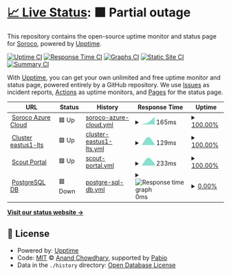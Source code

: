 # [📈 Live Status](https://statuspage.soroco.com): <!--live status--> **🟧 Partial outage**

This repository contains the open-source uptime monitor and status page for [Soroco](https://soroco.com), powered by [Upptime](https://github.com/upptime/upptime).

[![Uptime CI](https://github.com/soroco/statuspage/workflows/Uptime%20CI/badge.svg)](https://github.com/soroco/statuspage/actions?query=workflow%3A%22Uptime+CI%22)
[![Response Time CI](https://github.com/soroco/statuspage/workflows/Response%20Time%20CI/badge.svg)](https://github.com/soroco/statuspage/actions?query=workflow%3A%22Response+Time+CI%22)
[![Graphs CI](https://github.com/soroco/statuspage/workflows/Graphs%20CI/badge.svg)](https://github.com/soroco/statuspage/actions?query=workflow%3A%22Graphs+CI%22)
[![Static Site CI](https://github.com/soroco/statuspage/workflows/Static%20Site%20CI/badge.svg)](https://github.com/soroco/statuspage/actions?query=workflow%3A%22Static+Site+CI%22)
[![Summary CI](https://github.com/soroco/statuspage/workflows/Summary%20CI/badge.svg)](https://github.com/soroco/statuspage/actions?query=workflow%3A%22Summary+CI%22)

With [Upptime](https://upptime.js.org), you can get your own unlimited and free uptime monitor and status page, powered entirely by a GitHub repository. We use [Issues](https://github.com/soroco/statuspage/issues) as incident reports, [Actions](https://github.com/soroco/statuspage/actions) as uptime monitors, and [Pages](https://statuspage.soroco.com) for the status page.

<!--start: status pages-->
<!-- This summary is generated by Upptime (https://github.com/upptime/upptime) -->
<!-- Do not edit this manually, your changes will be overwritten -->
<!-- prettier-ignore -->
| URL | Status | History | Response Time | Uptime |
| --- | ------ | ------- | ------------- | ------ |
| <img alt="" src="https://icons.duckduckgo.com/ip3/www.google.com.ico" height="13"> [Soroco Azure Cloud](https://www.google.com) | 🟩 Up | [soroco-azure-cloud.yml](https://github.com/soroco/statuspage/commits/HEAD/history/soroco-azure-cloud.yml) | <details><summary><img alt="Response time graph" src="./graphs/soroco-azure-cloud/response-time-week.png" height="20"> 165ms</summary><br><a href="https://statuspage.soroco.com/history/soroco-azure-cloud"><img alt="Response time 165" src="https://img.shields.io/endpoint?url=https%3A%2F%2Fraw.githubusercontent.com%2Fsoroco%2Fstatuspage%2FHEAD%2Fapi%2Fsoroco-azure-cloud%2Fresponse-time.json"></a><br><a href="https://statuspage.soroco.com/history/soroco-azure-cloud"><img alt="24-hour response time 165" src="https://img.shields.io/endpoint?url=https%3A%2F%2Fraw.githubusercontent.com%2Fsoroco%2Fstatuspage%2FHEAD%2Fapi%2Fsoroco-azure-cloud%2Fresponse-time-day.json"></a><br><a href="https://statuspage.soroco.com/history/soroco-azure-cloud"><img alt="7-day response time 165" src="https://img.shields.io/endpoint?url=https%3A%2F%2Fraw.githubusercontent.com%2Fsoroco%2Fstatuspage%2FHEAD%2Fapi%2Fsoroco-azure-cloud%2Fresponse-time-week.json"></a><br><a href="https://statuspage.soroco.com/history/soroco-azure-cloud"><img alt="30-day response time 165" src="https://img.shields.io/endpoint?url=https%3A%2F%2Fraw.githubusercontent.com%2Fsoroco%2Fstatuspage%2FHEAD%2Fapi%2Fsoroco-azure-cloud%2Fresponse-time-month.json"></a><br><a href="https://statuspage.soroco.com/history/soroco-azure-cloud"><img alt="1-year response time 165" src="https://img.shields.io/endpoint?url=https%3A%2F%2Fraw.githubusercontent.com%2Fsoroco%2Fstatuspage%2FHEAD%2Fapi%2Fsoroco-azure-cloud%2Fresponse-time-year.json"></a></details> | <details><summary><a href="https://statuspage.soroco.com/history/soroco-azure-cloud">100.00%</a></summary><a href="https://statuspage.soroco.com/history/soroco-azure-cloud"><img alt="All-time uptime 100.00%" src="https://img.shields.io/endpoint?url=https%3A%2F%2Fraw.githubusercontent.com%2Fsoroco%2Fstatuspage%2FHEAD%2Fapi%2Fsoroco-azure-cloud%2Fuptime.json"></a><br><a href="https://statuspage.soroco.com/history/soroco-azure-cloud"><img alt="24-hour uptime 100.00%" src="https://img.shields.io/endpoint?url=https%3A%2F%2Fraw.githubusercontent.com%2Fsoroco%2Fstatuspage%2FHEAD%2Fapi%2Fsoroco-azure-cloud%2Fuptime-day.json"></a><br><a href="https://statuspage.soroco.com/history/soroco-azure-cloud"><img alt="7-day uptime 100.00%" src="https://img.shields.io/endpoint?url=https%3A%2F%2Fraw.githubusercontent.com%2Fsoroco%2Fstatuspage%2FHEAD%2Fapi%2Fsoroco-azure-cloud%2Fuptime-week.json"></a><br><a href="https://statuspage.soroco.com/history/soroco-azure-cloud"><img alt="30-day uptime 100.00%" src="https://img.shields.io/endpoint?url=https%3A%2F%2Fraw.githubusercontent.com%2Fsoroco%2Fstatuspage%2FHEAD%2Fapi%2Fsoroco-azure-cloud%2Fuptime-month.json"></a><br><a href="https://statuspage.soroco.com/history/soroco-azure-cloud"><img alt="1-year uptime 100.00%" src="https://img.shields.io/endpoint?url=https%3A%2F%2Fraw.githubusercontent.com%2Fsoroco%2Fstatuspage%2FHEAD%2Fapi%2Fsoroco-azure-cloud%2Fuptime-year.json"></a></details>
| <img alt="" src="https://icons.duckduckgo.com/ip3/en.wikipedia.org.ico" height="13"> [Cluster eastus1-lts](https://en.wikipedia.org) | 🟩 Up | [cluster-eastus1-lts.yml](https://github.com/soroco/statuspage/commits/HEAD/history/cluster-eastus1-lts.yml) | <details><summary><img alt="Response time graph" src="./graphs/cluster-eastus1-lts/response-time-week.png" height="20"> 129ms</summary><br><a href="https://statuspage.soroco.com/history/cluster-eastus1-lts"><img alt="Response time 129" src="https://img.shields.io/endpoint?url=https%3A%2F%2Fraw.githubusercontent.com%2Fsoroco%2Fstatuspage%2FHEAD%2Fapi%2Fcluster-eastus1-lts%2Fresponse-time.json"></a><br><a href="https://statuspage.soroco.com/history/cluster-eastus1-lts"><img alt="24-hour response time 129" src="https://img.shields.io/endpoint?url=https%3A%2F%2Fraw.githubusercontent.com%2Fsoroco%2Fstatuspage%2FHEAD%2Fapi%2Fcluster-eastus1-lts%2Fresponse-time-day.json"></a><br><a href="https://statuspage.soroco.com/history/cluster-eastus1-lts"><img alt="7-day response time 129" src="https://img.shields.io/endpoint?url=https%3A%2F%2Fraw.githubusercontent.com%2Fsoroco%2Fstatuspage%2FHEAD%2Fapi%2Fcluster-eastus1-lts%2Fresponse-time-week.json"></a><br><a href="https://statuspage.soroco.com/history/cluster-eastus1-lts"><img alt="30-day response time 129" src="https://img.shields.io/endpoint?url=https%3A%2F%2Fraw.githubusercontent.com%2Fsoroco%2Fstatuspage%2FHEAD%2Fapi%2Fcluster-eastus1-lts%2Fresponse-time-month.json"></a><br><a href="https://statuspage.soroco.com/history/cluster-eastus1-lts"><img alt="1-year response time 129" src="https://img.shields.io/endpoint?url=https%3A%2F%2Fraw.githubusercontent.com%2Fsoroco%2Fstatuspage%2FHEAD%2Fapi%2Fcluster-eastus1-lts%2Fresponse-time-year.json"></a></details> | <details><summary><a href="https://statuspage.soroco.com/history/cluster-eastus1-lts">100.00%</a></summary><a href="https://statuspage.soroco.com/history/cluster-eastus1-lts"><img alt="All-time uptime 100.00%" src="https://img.shields.io/endpoint?url=https%3A%2F%2Fraw.githubusercontent.com%2Fsoroco%2Fstatuspage%2FHEAD%2Fapi%2Fcluster-eastus1-lts%2Fuptime.json"></a><br><a href="https://statuspage.soroco.com/history/cluster-eastus1-lts"><img alt="24-hour uptime 100.00%" src="https://img.shields.io/endpoint?url=https%3A%2F%2Fraw.githubusercontent.com%2Fsoroco%2Fstatuspage%2FHEAD%2Fapi%2Fcluster-eastus1-lts%2Fuptime-day.json"></a><br><a href="https://statuspage.soroco.com/history/cluster-eastus1-lts"><img alt="7-day uptime 100.00%" src="https://img.shields.io/endpoint?url=https%3A%2F%2Fraw.githubusercontent.com%2Fsoroco%2Fstatuspage%2FHEAD%2Fapi%2Fcluster-eastus1-lts%2Fuptime-week.json"></a><br><a href="https://statuspage.soroco.com/history/cluster-eastus1-lts"><img alt="30-day uptime 100.00%" src="https://img.shields.io/endpoint?url=https%3A%2F%2Fraw.githubusercontent.com%2Fsoroco%2Fstatuspage%2FHEAD%2Fapi%2Fcluster-eastus1-lts%2Fuptime-month.json"></a><br><a href="https://statuspage.soroco.com/history/cluster-eastus1-lts"><img alt="1-year uptime 100.00%" src="https://img.shields.io/endpoint?url=https%3A%2F%2Fraw.githubusercontent.com%2Fsoroco%2Fstatuspage%2FHEAD%2Fapi%2Fcluster-eastus1-lts%2Fuptime-year.json"></a></details>
| <img alt="" src="https://icons.duckduckgo.com/ip3/news.ycombinator.com.ico" height="13"> [Scout Portal](https://news.ycombinator.com) | 🟩 Up | [scout-portal.yml](https://github.com/soroco/statuspage/commits/HEAD/history/scout-portal.yml) | <details><summary><img alt="Response time graph" src="./graphs/scout-portal/response-time-week.png" height="20"> 233ms</summary><br><a href="https://statuspage.soroco.com/history/scout-portal"><img alt="Response time 233" src="https://img.shields.io/endpoint?url=https%3A%2F%2Fraw.githubusercontent.com%2Fsoroco%2Fstatuspage%2FHEAD%2Fapi%2Fscout-portal%2Fresponse-time.json"></a><br><a href="https://statuspage.soroco.com/history/scout-portal"><img alt="24-hour response time 233" src="https://img.shields.io/endpoint?url=https%3A%2F%2Fraw.githubusercontent.com%2Fsoroco%2Fstatuspage%2FHEAD%2Fapi%2Fscout-portal%2Fresponse-time-day.json"></a><br><a href="https://statuspage.soroco.com/history/scout-portal"><img alt="7-day response time 233" src="https://img.shields.io/endpoint?url=https%3A%2F%2Fraw.githubusercontent.com%2Fsoroco%2Fstatuspage%2FHEAD%2Fapi%2Fscout-portal%2Fresponse-time-week.json"></a><br><a href="https://statuspage.soroco.com/history/scout-portal"><img alt="30-day response time 233" src="https://img.shields.io/endpoint?url=https%3A%2F%2Fraw.githubusercontent.com%2Fsoroco%2Fstatuspage%2FHEAD%2Fapi%2Fscout-portal%2Fresponse-time-month.json"></a><br><a href="https://statuspage.soroco.com/history/scout-portal"><img alt="1-year response time 233" src="https://img.shields.io/endpoint?url=https%3A%2F%2Fraw.githubusercontent.com%2Fsoroco%2Fstatuspage%2FHEAD%2Fapi%2Fscout-portal%2Fresponse-time-year.json"></a></details> | <details><summary><a href="https://statuspage.soroco.com/history/scout-portal">100.00%</a></summary><a href="https://statuspage.soroco.com/history/scout-portal"><img alt="All-time uptime 100.00%" src="https://img.shields.io/endpoint?url=https%3A%2F%2Fraw.githubusercontent.com%2Fsoroco%2Fstatuspage%2FHEAD%2Fapi%2Fscout-portal%2Fuptime.json"></a><br><a href="https://statuspage.soroco.com/history/scout-portal"><img alt="24-hour uptime 100.00%" src="https://img.shields.io/endpoint?url=https%3A%2F%2Fraw.githubusercontent.com%2Fsoroco%2Fstatuspage%2FHEAD%2Fapi%2Fscout-portal%2Fuptime-day.json"></a><br><a href="https://statuspage.soroco.com/history/scout-portal"><img alt="7-day uptime 100.00%" src="https://img.shields.io/endpoint?url=https%3A%2F%2Fraw.githubusercontent.com%2Fsoroco%2Fstatuspage%2FHEAD%2Fapi%2Fscout-portal%2Fuptime-week.json"></a><br><a href="https://statuspage.soroco.com/history/scout-portal"><img alt="30-day uptime 100.00%" src="https://img.shields.io/endpoint?url=https%3A%2F%2Fraw.githubusercontent.com%2Fsoroco%2Fstatuspage%2FHEAD%2Fapi%2Fscout-portal%2Fuptime-month.json"></a><br><a href="https://statuspage.soroco.com/history/scout-portal"><img alt="1-year uptime 100.00%" src="https://img.shields.io/endpoint?url=https%3A%2F%2Fraw.githubusercontent.com%2Fsoroco%2Fstatuspage%2FHEAD%2Fapi%2Fscout-portal%2Fuptime-year.json"></a></details>
| <img alt="" src="https://icons.duckduckgo.com/ip3/thissitedoesnotexist.koj.co.ico" height="13"> [PostgreSQL DB](https://thissitedoesnotexist.koj.co) | 🟥 Down | [postgre-sql-db.yml](https://github.com/soroco/statuspage/commits/HEAD/history/postgre-sql-db.yml) | <details><summary><img alt="Response time graph" src="./graphs/postgre-sql-db/response-time-week.png" height="20"> 0ms</summary><br><a href="https://statuspage.soroco.com/history/postgre-sql-db"><img alt="Response time 0" src="https://img.shields.io/endpoint?url=https%3A%2F%2Fraw.githubusercontent.com%2Fsoroco%2Fstatuspage%2FHEAD%2Fapi%2Fpostgre-sql-db%2Fresponse-time.json"></a><br><a href="https://statuspage.soroco.com/history/postgre-sql-db"><img alt="24-hour response time 0" src="https://img.shields.io/endpoint?url=https%3A%2F%2Fraw.githubusercontent.com%2Fsoroco%2Fstatuspage%2FHEAD%2Fapi%2Fpostgre-sql-db%2Fresponse-time-day.json"></a><br><a href="https://statuspage.soroco.com/history/postgre-sql-db"><img alt="7-day response time 0" src="https://img.shields.io/endpoint?url=https%3A%2F%2Fraw.githubusercontent.com%2Fsoroco%2Fstatuspage%2FHEAD%2Fapi%2Fpostgre-sql-db%2Fresponse-time-week.json"></a><br><a href="https://statuspage.soroco.com/history/postgre-sql-db"><img alt="30-day response time 0" src="https://img.shields.io/endpoint?url=https%3A%2F%2Fraw.githubusercontent.com%2Fsoroco%2Fstatuspage%2FHEAD%2Fapi%2Fpostgre-sql-db%2Fresponse-time-month.json"></a><br><a href="https://statuspage.soroco.com/history/postgre-sql-db"><img alt="1-year response time 0" src="https://img.shields.io/endpoint?url=https%3A%2F%2Fraw.githubusercontent.com%2Fsoroco%2Fstatuspage%2FHEAD%2Fapi%2Fpostgre-sql-db%2Fresponse-time-year.json"></a></details> | <details><summary><a href="https://statuspage.soroco.com/history/postgre-sql-db">0.00%</a></summary><a href="https://statuspage.soroco.com/history/postgre-sql-db"><img alt="All-time uptime 0.00%" src="https://img.shields.io/endpoint?url=https%3A%2F%2Fraw.githubusercontent.com%2Fsoroco%2Fstatuspage%2FHEAD%2Fapi%2Fpostgre-sql-db%2Fuptime.json"></a><br><a href="https://statuspage.soroco.com/history/postgre-sql-db"><img alt="24-hour uptime 0.00%" src="https://img.shields.io/endpoint?url=https%3A%2F%2Fraw.githubusercontent.com%2Fsoroco%2Fstatuspage%2FHEAD%2Fapi%2Fpostgre-sql-db%2Fuptime-day.json"></a><br><a href="https://statuspage.soroco.com/history/postgre-sql-db"><img alt="7-day uptime 0.00%" src="https://img.shields.io/endpoint?url=https%3A%2F%2Fraw.githubusercontent.com%2Fsoroco%2Fstatuspage%2FHEAD%2Fapi%2Fpostgre-sql-db%2Fuptime-week.json"></a><br><a href="https://statuspage.soroco.com/history/postgre-sql-db"><img alt="30-day uptime 0.00%" src="https://img.shields.io/endpoint?url=https%3A%2F%2Fraw.githubusercontent.com%2Fsoroco%2Fstatuspage%2FHEAD%2Fapi%2Fpostgre-sql-db%2Fuptime-month.json"></a><br><a href="https://statuspage.soroco.com/history/postgre-sql-db"><img alt="1-year uptime 0.00%" src="https://img.shields.io/endpoint?url=https%3A%2F%2Fraw.githubusercontent.com%2Fsoroco%2Fstatuspage%2FHEAD%2Fapi%2Fpostgre-sql-db%2Fuptime-year.json"></a></details>

<!--end: status pages-->

[**Visit our status website →**](https://statuspage.soroco.com)

## 📄 License

- Powered by: [Upptime](https://github.com/upptime/upptime)
- Code: [MIT](./LICENSE) © [Anand Chowdhary](https://anandchowdhary.com), supported by [Pabio](https://pabio.com)
- Data in the `./history` directory: [Open Database License](https://opendatacommons.org/licenses/odbl/1-0/)
